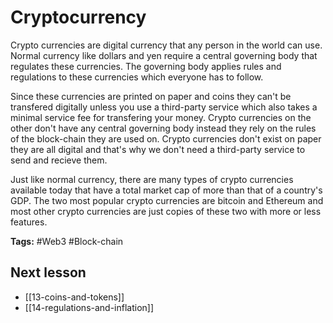 # Cryptocurrency

Crypto currencies are digital currency that any person in the world can use. Normal currency like dollars and yen require a central governing body that regulates these currencies. The governing body applies rules and regulations to these currencies which everyone has to follow. 

Since these currencies are printed on paper and coins they can't be transfered digitally unless you use a third-party service which also takes a minimal service fee for transfering your money. Crypto currencies on the other don't have any central governing body instead they rely on the rules of the block-chain they are used on. Crypto currencies don't exist on paper they are all digital and that's why we don't need a third-party service to send and recieve them.

Just like normal currency, there are many types of crypto currencies available today that have a total market cap of more than that of a country's GDP. The two most popular crypto currencies are bitcoin and Ethereum and most other crypto currencies are just copies of these two with more or less features.

**Tags:** #Web3 #Block-chain 

## Next lesson
- [[13-coins-and-tokens]]
- [[14-regulations-and-inflation]]